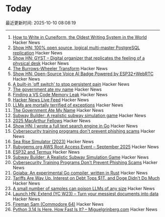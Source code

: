 # Today

最近更新时间: 2025-10-10 08:08:19

--- 
1. [How to Write in Cuneiform, the Oldest Writing System in the World](https://www.openculture.com/2025/09/how-to-write-in-cuneiform-the-oldest-writing-system.html) Hacker News
2. [Show HN: 100% open source, logical multi-master PostgreSQL replication](https://github.com/pgEdge/spock) Hacker News
3. [Show HN: GYST – Digital organizer that replicates the feeling of a physical desk](https://gyst.fr/) Hacker News
4. [The Burrows-Wheeler Transform](https://sandbox.bio/concepts/bwt) Hacker News
5. [Show HN: Open-Source Voice AI Badge Powered by ESP32+WebRTC](https://github.com/VapiAI/vapicon-2025-hardware-workshop) Hacker News
6. [A built-in 'off switch' to stop persistent pain](https://penntoday.upenn.edu/news/select-neurons-brainstem-may-hold-key-treating-chronic-pain) Hacker News
7. [The government ate my name](https://slate.com/life/2025/10/passport-name-change-united-states-mexico-spain-immigration.html) Hacker News
8. [Finding a VS Code Memory Leak](https://randomascii.wordpress.com/2025/10/09/finding-a-vs-code-memory-leak/) Hacker News
9. [Hacker News Live Feed](https://jerbear2008.github.io/hn-live/) Hacker News
10. [LLMs are mortally terrified of exceptions](https://twitter.com/karpathy/status/1976077806443569355) Hacker News
11. [The Government Ate My Name](https://slate.com/life/2025/10/passport-name-change-united-states-mexico-spain-immigration.html) Hacker News
12. [Subway Builder: A realistic subway simulation game](https://www.subwaybuilder.com/) Hacker News
13. [2025 MacArthur Fellows](https://www.macfound.org/programs/awards/fellows/) Hacker News
14. [Show HN: I wrote a full text search engine in Go](https://github.com/wizenheimer/blaze) Hacker News
15. [Cybersecurity training programs don't prevent phishing scams](https://today.ucsd.edu/story/cybersecurity-training-programs-dont-prevent-employees-from-falling-for-phishing-scams) Hacker News
16. [Sea Rise Simulator (2023)](https://nagix.github.io/sea-level-rise-3d-map/) Hacker News
17. [Rubygems.org AWS Root Access Event – September 2025](https://rubycentral.org/news/rubygems-org-aws-root-access-event-september-2025/) Hacker News
18. [ESP32 and Termux](https://blog.gavide.dev/blog/esp32-and-termux) Hacker News
19. [Subway Builder: A Realistic Subway Simulation Game](https://www.subwaybuilder.com/) Hacker News
20. [Cybersecurity Training Programs Don't Prevent Phishing Scams](https://today.ucsd.edu/story/cybersecurity-training-programs-dont-prevent-employees-from-falling-for-phishing-scams) Hacker News
21. [Goiaba: An experimental Go compiler, written in Rust](https://github.com/raphamorim/goiaba) Hacker News
22. [Tariffs Are Way Up. Interest on Debt Tops $1T. and Doge Didn't Do Much](https://www.wsj.com/economy/federal-budget-fiscal-2025-e8d21595) Hacker News
23. [A small number of samples can poison LLMs of any size](https://www.anthropic.com/research/small-samples-poison) Hacker News
24. [Launch HN: Extend (YC W23) – Turn your messiest documents into data](https://www.extend.ai/) Hacker News
25. [Fireman Sam (Commodore 64)](http://retrovania-vgjunk.blogspot.com/2016/11/fireman-sam-commodore-64.html) Hacker News
26. [Python 3.14 Is Here. How Fast Is It? – Miguelgrinberg.com](https://blog.miguelgrinberg.com/post/python-3-14-is-here-how-fast-is-it) Hacker News
